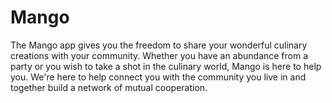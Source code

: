# Mango

The Mango app gives you the freedom to share your wonderful culinary creations with your community. Whether you have an abundance from a party or you wish to take a shot in the culinary world, Mango is here to help you. We're here to help connect you with the community you live in and together build a network of mutual cooperation.